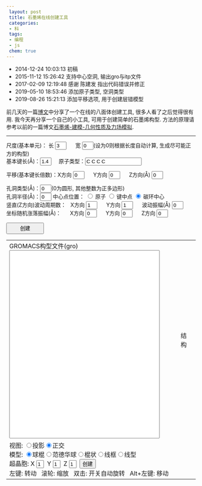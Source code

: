 ```yaml
---
 layout: post
 title: 石墨烯在线创建工具
 categories:
 - 科
 tags:
 - 编程
 - js
 chem: true
---
```


- 2014-12-24 10:03:13 初稿
- 2015-11-12 15:26:42 支持中心空洞, 输出gro与itp文件
- 2017-02-09 12:19:48 感谢 陈建发 指出代码错误并修正
- 2019-05-10 18:53:46 添加原子类型, 空洞类型
- 2019-08-26 15:21:13 添加平移选项, 用于创建层错模型

前几天的一篇[博文](http://jerkwin.github.io/2014/12/15/八面体与截角八面体团簇在线创建工具/)中分享了一个在线的八面体创建工具, 很多人看了之后觉得很有用. 我今天再分享一个自己的小工具, 可用于创建简单的石墨烯构型. 方法的原理请参考以前的一篇博文[石墨烯-建模-几何性质及力场模拟](http://jerkwin.github.io/2014/05/09/石墨烯-建模-几何性质及力场模拟/).

--------

尺度(基本单元)：
长 <input type="box" id="wid" value="3" style="width:30px;"/> &nbsp;&nbsp;&nbsp;&nbsp;
宽 <input type="box" id="hig" value="0" style="width:30px;"/>(设为0则根据长度自动计算, 生成尽可能正方的构型) <br/>
基本键长(&#197;)：<input type="box" id="rcc" value="1.4" style="width:30px;"/>&nbsp;&nbsp;&nbsp;&nbsp;
原子类型：<input type="box" id="atom" value="C C C C" style="width:150px;"/><br/>

平移(基本键长倍数)：X方向 <input type="box" id="trsX" value="0" style="width:30px;"/> &nbsp;&nbsp;&nbsp;&nbsp;
Y方向 <input type="box" id="trsY" value="0" style="width:30px;" /> &nbsp;&nbsp;&nbsp;&nbsp;
Z方向(&#197;) <input type="box" id="trsZ" value="0" style="width:30px;"/> <br/>

孔洞类型(&#197;)：<input type="box" id="holeType" value="0" style="width:30px;"/>(0为圆形, 其他整数为正多边形)<br>
孔洞半径(&#197;)：<input type="box" id="rcnt" value="0" style="width:30px;"/>
中心点位置：
<input type="radio" name="hole" value="Atom"/> 原子
<input type="radio" name="hole" value="Bond"/> 键中点
<input type="radio" name="hole" value="Ring" checked="checked"/> 碳环中心 <br/>
竖直(Z方向)波动周期数：
&nbsp;&nbsp;X方向 <input type="box" id="cycX" value="1" style="width:30px;"/> &nbsp;&nbsp;&nbsp;&nbsp;
Y方向 <input type="box" id="cycY" value="1" style="width:30px;"/> &nbsp;&nbsp;&nbsp;&nbsp;
波动振幅(&#197;) <input type="box" id="cycZ" value="0" style="width:30px;"/> <br/>
坐标随机涨落振幅(&#197;)：
&nbsp;&nbsp;&nbsp;&nbsp;&nbsp;X方向 <input type="box" id="ranX" value="0" style="width:30px;"/> &nbsp;&nbsp;&nbsp;&nbsp;
Y方向 <input type="box" id="ranY" value="0" style="width:30px;" /> &nbsp;&nbsp;&nbsp;&nbsp;
Z方向 <input type="box" id="ranZ" value="0" style="width:30px;"/> <br/>

<input type="button" value="创建" onClick="genCoor()" style="width:100px; height:30px" /> <br/>

<table>
<tr>
	<td>
		GROMACS构型文件(gro)<br/><textarea id="groCoor" style="width:400px; height:500px; resize: none"></textarea>
	</td>
	<td>
		<figure><figurecaption>结构</figurecaption><br/>
		<script>
			ChemDoodle.default_backgroundColor = 'black';var Mol1=new ChemDoodle.TransformCanvas3D('Mol-1', 400,500);Mol1.specs.atoms_displayLabels_3D=true;Mol1.specs.atoms_resolution_3D = 15;Mol1.specs.bonds_resolution_3D = 15;Mol1.specs.shapes_color = '#fff';Mol1.specs.projectionPerspective_3D = false;Mol1.specs.set3DRepresentation('Ball and Stick');Mol1.specs.crystals_unitCellLineWidth = 1.5;Mol1.handle = null;Mol1.timeout = 15;Mol1.startAnimation = ChemDoodle._AnimatorCanvas.prototype.startAnimation;Mol1.stopAnimation = ChemDoodle._AnimatorCanvas.prototype.stopAnimation;Mol1.isRunning = ChemDoodle._AnimatorCanvas.prototype.isRunning;Mol1.dblclick = ChemDoodle.RotatorCanvas.prototype.dblclick;Mol1.nextFrame = function(delta){var matrix = [];ChemDoodle.lib.mat4.identity(matrix);var change = delta*Math.PI/15000;ChemDoodle.lib.mat4.rotate(matrix, change, [ 1, 0, 0 ]);ChemDoodle.lib.mat4.rotate(matrix, change, [ 0, 1, 0 ]);ChemDoodle.lib.mat4.rotate(matrix, change, [ 0, 0, 1 ]);ChemDoodle.lib.mat4.multiply(this.rotationMatrix, matrix)};var Fcif='';var cell=ChemDoodle.readCIF(Fcif, 1,1,1);Mol1.loadContent([cell.molecule], [cell.unitCell]);Mol1.startAnimation();var $=function(id){return document.getElementById(id)};function setSupercell1(){var cell=ChemDoodle.readCIF(Fcif, $("Mol1x").value, $("Mol1y").value, $("Mol1z").value);Mol1.loadContent([cell.molecule], [cell.unitCell]);Mol1.repaint()}function setModel1(model){Mol1.specs.set3DRepresentation(model);Mol1.setupScene();Mol1.repaint()}function setProj1(yesPers){Mol1.specs.projectionPerspective_3D = yesPers;Mol1.setupScene();Mol1.repaint()}
		</script></figure>
	</td>
</tr>
<tr>
	<td colspan="2">
		视图: <input type="radio" name="group2" onclick="setProj1(true)">投影<input type="radio" name="group2" onclick="setProj1(false)" checked="">正交<br>模型: <input type="radio" name="model" onclick="setModel1(&#39;Ball and Stick&#39;)" checked="">球棍<input type="radio" name="model" onclick="setModel1(&#39;van der Waals Spheres&#39;)">范德华球<input type="radio" name="model" onclick="setModel1(&#39;Stick&#39;)">棍状<input type="radio" name="model" onclick="setModel1(&#39;Wireframe&#39;)">线框<input type="radio" name="model" onclick="setModel1(&#39;Line&#39;)">线型<br>超晶胞: X <input type="text" style="width:20px;" id="Mol1x" value="1">&nbsp;&nbsp;Y <input type="text" style="width:20px;" id="Mol1y" value="1">&nbsp;&nbsp;Z <input type="text" style="width:20px;" id="Mol1z" value="1">&nbsp;&nbsp;<input type="button" value="创建" onclick="setSupercell1()"><br>左键: 转动&nbsp;&nbsp; 滚轮: 缩放&nbsp;&nbsp; 双击: 开关自动旋转&nbsp;&nbsp; Alt+左键: 移动
	</td>
</tr>
</table>

<script>
/*<tr>
	<td colspan="2">
		GROMACS拓扑文件(itp)<br>
		<textarea id="itp" style="width:820px; height:500px; resize: none"></textarea>
	</td>
</tr>*/
var $=function(id){return document.getElementById(id)};

function genCoor() {

	var i, j, k, X0, Y0,
		M=parseInt($("wid").value), N=parseInt($("hig").value),
		a=parseFloat($("rcc").value), Rcnt=parseFloat($("rcnt").value),
		Xcyc=parseFloat($("cycX").value), Xran=parseFloat($("ranX").value),
		Ycyc=parseFloat($("cycY").value), Yran=parseFloat($("ranY").value),
		Zcyc=parseFloat($("cycZ").value), Zran=parseFloat($("ranZ").value),
		Xtrs=parseFloat($("trsX").value), Ytrs=parseFloat($("trsY").value),
		Ztrs=parseFloat($("trsZ").value),
		atomList=$('atom').value, Nedge=parseInt($("holeType").value),
		Icnt=3, Tcnt,
		cnt=document.getElementsByName("hole")

	if(cnt[0].checked) { Icnt=1; Tcnt=cnt[0].value }
	if(cnt[1].checked) { Icnt=2; Tcnt=cnt[1].value }
	if(cnt[2].checked) { Icnt=3; Tcnt=cnt[2].value }

	if(N===0) N=parseInt(Math.round(Math.sqrt(3)*M/3.))

	var t=Math.sqrt(3)/4., X=[], Y=[], pntXY=[]
	var Wid=Math.sqrt(3)*a, Hig=3.*a

	X[1]=0+t;               Y[1]=1/2.
	X[4]=0+t;               Y[4]=5/2.
	X[2]=Math.sqrt(3)/2.+t; Y[2]=1.; 
	X[3]=Math.sqrt(3)/2.+t; Y[3]=2.; 

	for(k=1; k<=4; k++) {
		X[k] += Xtrs; X[k] *= a
		Y[k] += Ytrs; Y[k] *= a
	}

	var colNum=M, rowNum=N,
		Xbox=colNum*Wid,  Ybox=rowNum*Hig,
		Xcnt=Xbox/2.+t*a, Ycnt=Ybox/2.

	Xcyc *= 2.*Math.PI/Xbox
	Ycyc *= 2.*Math.PI/Ybox

	if(M%2!=N%2) {
		     if(Icnt==2) Xcnt -= Wid/2.
		else if(Icnt==1) Ycnt += a
	} else {
		     if(Icnt==1) Ycnt += a/2.
		else if(Icnt==3) Xcnt -= Wid/2.
	}

	if(Nedge>2) {
		t=-(0.5-1./Nedge)*Math.PI
		for(i=0; i<Nedge; i++) {
			t += 2*Math.PI/Nedge
			pntXY[i]=[Xcnt+Rcnt*Math.cos(t), Ycnt+Rcnt*Math.sin(t)]
		}
	}

	atomList=atomList.replace(/^\s+/,'').replace(/\s+$/,'').split(/\s+/)
	i=atomList.length
	if(i<4) for(j=i; j<4; j++) atomList[j]='C'

	var Natm=0, Ninc=0, inc=[], Iinc=[], col=[], row=[],
		Xatm=[], Yatm=[], Zatm=[], Satm=[]
	for(j=0; j<N; j++) {
		Y0=j*Hig
		for(i=0; i<M; i++) {
			X0=i*Wid
			for(k=1; k<=4; k++) {
				Natm++; Iinc[Natm]=0
				col[Natm]=i+1;      row[Natm]=j+1;      Satm[Natm]=atomList[k-1]
				Xatm[Natm]=X[k]+X0; Yatm[Natm]=Y[k]+Y0; Zatm[Natm]=Zcyc
				if(Xcyc>0.) Zatm[Natm] *= Math.sin(Xatm[Natm]*Xcyc)
				if(Ycyc>0.) Zatm[Natm] *= Math.sin(Yatm[Natm]*Ycyc)

				isIn=1
				if(Nedge==0) isIn=Math.pow(Xatm[Natm]-Xcnt,2)+Math.pow(Yatm[Natm]-Ycnt,2)<Math.pow(Rcnt,2)
				if(Nedge >2) isIn=isInPolygon([Xatm[Natm],Yatm[Natm]], pntXY)
				if(!isIn) { Ninc++; Iinc[Natm]=Ninc}
			}
		}
	}

	var Fmol="MOL: "+M+" "+N+" Rcc="+printf('%5.3f',a)+" Rhole="+printf('%5.3f',Rcnt)+" Center: "+Tcnt+printf('%12.6f',Xcnt)+printf('%12.6f',Ycnt)+"\n"+Ninc+"\n"
		Fcif='data_GRA\n'+Ninc+'\n_symmetry_space_group_name_\' \''
		+'\n_cell_length_a '+Xbox+'\n_cell_length_b '+Ybox+'\n_cell_length_c '+10*a
		+'\n_cell_angle_alpha 90\n_cell_angle_beta  90\n_cell_angle_gamma 90'
		+'\nloop_\n_atom_site_label\n_atom_site_type_symbol\n_atom_site_fract_x\n_atom_site_fract_y\n_atom_site_fract_z\n'
	j=0
	for(i=1; i<=Natm; i++) { if(Iinc[i]) {
		j++
		if(Xran) Xatm[i] += normRand(0, Xran)
		if(Yran) Yatm[i] += normRand(0, Yran)
		if(Zran) Zatm[i] += normRand(0, Zran)
		Fmol += printf('    1MOL%7s%5f%8.3f%8.3f%8.3f\n', Satm[i], j, Xatm[i]*0.1, Yatm[i]*0.1, (Ztrs+Zatm[i])*0.1)
		Fcif += printf('GRA %s %8.3f%8.3f%8.3f\n', Satm[i], Xatm[i]/Xbox, Yatm[i]/Ybox, Zatm[i]*.1/a)
	}}
	Fmol += printf('%12.6f %12.6f %12.6f\n', M*Wid*.1, N*Hig*.1, 2*a*.1)
	if(Rcnt>0.5) Fcif += printf('GRA O %8.3f%8.3f 0.\n', Xcnt/Xbox, Ycnt/Ybox)

	$("groCoor").value=Fmol
	cell=ChemDoodle.readCIF(Fcif, 1,1,1);

	for (i=0; i<cell.molecule.atoms.length-1; i++) cell.molecule.atoms[i].altLabel = i+1;

	Mol1.loadContent([cell.molecule], [cell.unitCell])
	Mol1.startAnimation();

	//var adj=[],
	//	Fitp='#include "oplsaa.ff/forcefield.itp"\n\n'
	//	+"[ atomtypes ]\n"
	//	+"; name   mass        charge  ptype    c6           c12\n"
	//	+"  Cgra   12.01070    0.000     A      0.0          0.0\n\n"
	//	+"[ moleculetype ]\n"
	//	+"; molname   nrexcl\n"
	//	+"  GRA       3\n\n"
	//	+'#define Bond_12   3    0.12708  980.81328     17.529\n'
	//	+'#define Bond_13   8    1          1.0\n'
	//	+'#define Angle     1  120.       151.71184\n'
	//	+'#define cisDih    1    0.        -0.8815688    2\n'
	//	+'#define trsDih    1  180.        12.5515816    2\n\n'
	//	+"[ atoms ]\n"
	//	+";   ID  AtmTyp  Res# ResName AtmName Chg# charge\n"

	//for(i=1; i<=Natm; i++) adj[i]=[]

	//Ninc=0
	//for(i=1; i<=Natm; i++) {
	//	j=i%4
	//	if(j==1) {
	//		adj[i][1]=i+1
	//		adj[i][2]=getIdx(colNum, rowNum, col[i]-1, row[i], 2)
	//		adj[i][3]=getIdx(colNum, rowNum, col[i], row[i]-1, 4)
	//	} else if(j==2) {
	//		adj[i][1]=i-1;
	//		adj[i][2]=i+1;
	//		adj[i][3]=getIdx(colNum, rowNum, col[i]+1, row[i], 1)
	//	} else if(j==3) {
	//		adj[i][1]=i+1;
	//		adj[i][2]=i-1;
	//		adj[i][3]=getIdx(colNum, rowNum, col[i]+1, row[i], 4)
	//	} else if(j==0) {
	//		adj[i][1]=i-1;
	//		adj[i][2]=getIdx(colNum, rowNum, col[i]-1, row[i], 3)
	//		adj[i][3]=getIdx(colNum, rowNum, col[i], row[i]+1, 1)
	//	}
	//	if(Iinc[i]) { Ninc++; Fitp += printf(Ninc,5)+"    Cgra    1    GRA     Cgra     1   0\n" }
	//}

	//Nbnd=0
	//Fitp += "[ bonds ]\n; 1-2 Morse Bond\n"
	//for(i=1; i<=Natm; i++) { if(Iinc[i]) {
	//	j=adj[i][1]; if(Iinc[j] && j>i) { Nbnd++; Fitp += printf(Iinc[i],5)+printf(Iinc[j],5)+'    Bond_12 ;#'+Nbnd+"\n" }
	//	j=adj[i][2]; if(Iinc[j] && j>i) { Nbnd++; Fitp += printf(Iinc[i],5)+printf(Iinc[j],5)+'    Bond_12 ;#'+Nbnd+"\n" }
	//	j=adj[i][3]; if(Iinc[j] && j>i) { Nbnd++; Fitp += printf(Iinc[i],5)+printf(Iinc[j],5)+'    Bond_12 ;#'+Nbnd+"\n" }
	//}}

	//N13=0
	//Fitp += "; 1-3 Repulsion Bond\n"
	//for(j=1; j<=Natm; j++) { if(Iinc[j]) {
	//	i=adj[j][1]; k=adj[j][2]; if(Iinc[i] && Iinc[k]) { N13++; Fitp += printf(Math.min(Iinc[i],Iinc[k]),5)+printf(Math.max(Iinc[i],Iinc[k]),5)+'    Bond_13 ;#'+N13+'\n' }
	//	i=adj[j][1]; k=adj[j][3]; if(Iinc[i] && Iinc[k]) { N13++; Fitp += printf(Math.min(Iinc[i],Iinc[k]),5)+printf(Math.max(Iinc[i],Iinc[k]),5)+'    Bond_13 ;#'+N13+'\n' }
	//	i=adj[j][2]; k=adj[j][3]; if(Iinc[i] && Iinc[k]) { N13++; Fitp += printf(Math.min(Iinc[i],Iinc[k]),5)+printf(Math.max(Iinc[i],Iinc[k]),5)+'    Bond_13 ;#'+N13+'\n' }
	//}}

	//Nang=0
	//Fitp += "[ angles ]\n"
	//for(j=1; j<=Natm; j++) { if(Iinc[j]) {
	//	i=adj[j][1]; k=adj[j][2]; if(Iinc[i] && Iinc[k]) { Nang++; Fitp += printf(Math.min(Iinc[i],Iinc[k]),5)+printf(Iinc[j],5)+printf(Math.max(Iinc[i],Iinc[k]),5)+'    Angle ;#'+Nang+'\n' }
	//	i=adj[j][1]; k=adj[j][3]; if(Iinc[i] && Iinc[k]) { Nang++; Fitp += printf(Math.min(Iinc[i],Iinc[k]),5)+printf(Iinc[j],5)+printf(Math.max(Iinc[i],Iinc[k]),5)+'    Angle ;#'+Nang+'\n' }
	//	i=adj[j][2]; k=adj[j][3]; if(Iinc[i] && Iinc[k]) { Nang++; Fitp += printf(Math.min(Iinc[i],Iinc[k]),5)+printf(Iinc[j],5)+printf(Math.max(Iinc[i],Iinc[k]),5)+'    Angle ;#'+Nang+'\n' }
	//}}

	//Ndih=0; Ntrs=0; Ncis=0
	//Fitp += "[ dihedrals ]\n"
	//for(j=1; j<=Natm; j++) { if(Iinc[j]) {
	//	Xj=Xatm[j]; Yj=Yatm[j]
	//	for(kk=1; kk<=3; kk++) {
	//		k=adj[j][kk]
	//		if(Iinc[k] && k>j) {
	//			dXk=pbcCart(Xatm[k]-Xj, Xbox)
	//			dYk=pbcCart(Yatm[k]-Yj, Ybox)
	//			for(ii=1; ii<=3; ii++) {
	//				i=adj[j][ii]
	//				if(Iinc[i] && i!=k) {
	//					dXi=pbcCart(Xatm[i]-Xj, Xbox)
	//					dYi=pbcCart(Yatm[i]-Yj, Ybox)
	//					for(ll=1; ll<=3; ll++) {
	//						l=adj[k][ll]
	//						if(Iinc[l] && l!=j) {
	//							Ndih++
	//							dXl=pbcCart(Xatm[l]-Xj, Xbox)
	//							dYl=pbcCart(Yatm[l]-Yj, Ybox)
	//							if( (dYk*dXi-dXk*dYi)*(dYk*dXl-dXk*dYl) >0.0 ) {
	//								Pdih='cisDih'; Ncis++
	//							} else { Pdih='trsDih'; Ntrs++ }
	//							Fitp += printf(Iinc[i],5)+printf(Iinc[j],5)+printf(Iinc[k],5)+printf(Iinc[l],5)+'    '+Pdih+' ;#'+Ndih+'\n'
	//						}
	//					}
	//				}
	//			}
	//		}
	//	}
	//}}

	//Fitp += "; #Bond: "+Nbnd+"/"+1.5*Natm+"  #Bond(1-3): "+N13+"/"+3*Natm
	//	  + "  #Angle: "+Nang+"/"+3*Natm+"  #Dihedral: "+Ndih+"(#Trs "+Ntrs+" #Cis "+Ncis+")/"+6*Natm
	//$("itp").value=Fitp
}

function isInPolygon(checkPoint, polygonPoints) {
    var counter = 0;
    var i;
    var xinters;
    var p1, p2;
    var pointCount = polygonPoints.length;
    p1 = polygonPoints[0];

	for(i=1; i<=pointCount; i++) {
		p2 = polygonPoints[i % pointCount];
		if(checkPoint[0] > Math.min(p1[0], p2[0])
		&& checkPoint[0] <= Math.max(p1[0], p2[0])) {
			if(checkPoint[1] <= Math.max(p1[1], p2[1])) {
				if(p1[0] != p2[0]) {
					xinters=p1[1] +
						(checkPoint[0]-p1[0]) * (p2[1]-p1[1])/(p2[0]-p1[0])
					if(p1[1] == p2[1] || checkPoint[1] <= xinters) counter++;
				}
			}
		}
		p1 = p2;
	}
	if (counter % 2 == 0) {
		return false;
	} else {
		return true;
	}
}

function printf(){
	var map = {
		s: function(str, fmt) { fmt*=1;
			m=Array(Math.max(Math.abs(fmt)-str.length+1,0)).join(' ');
			return fmt>0 ? m+str : str+m},
		f: function(str, fmt) { fmt=fmt.split('.'); str=parseFloat(str).toFixed(fmt[1]);
			m=Array(Math.max(Math.abs(fmt[0])-str.length+1, 0)).join(' ')
			return fmt[0]>0 ? m+str : str+m
		}
	}
	var args = Array.prototype.slice.call(arguments).slice();
	return args.shift().toString().replace(/%(-*\d*\.*\d*)([sf])/g, function(_, fmt, type){
		if(!args.length) throw new Error('Too few elements')
		return map[type](args.shift(), fmt);
	});
}

function normRand(mean, std) {
	var u=0.0, v=0.0, w=0.0, c=0.0;
	do { //获得两个（-1,1）的独立随机变量
		u=Math.random()*2-1.0;
		v=Math.random()*2-1.0;
		w=u*u+v*v;
	} while(w==0.0||w>=1.0)
	c=Math.sqrt((-2*Math.log(w))/w); //这里就是 Box-Muller转换
	//返回2个标准正态分布的随机数，封装进一个数组返回
	//当然，因为这个函数运行较快，也可以扔掉一个
	//return [u*c,v*c];
	return mean+ u*c *std;
}

function getIdx(colNum, rowNum, col, row, idx) {
	if(col==0) col=colNum; if(col>colNum) col=1
	if(row==0) row=rowNum; if(row>rowNum) row=1
	return 4*(colNum*(row-1)+col-1)+idx
}
function pbcCart(x, box) {
		 if(x> 0.5*box) x -= box
	else if(x<-0.5*box) x += box
	return x
}

</script>